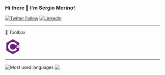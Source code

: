### Hi there 👋 I'm Sergio Merino!

[![Twitter Follow](https://img.shields.io/twitter/follow/sergio1192)](https://twitter.com/intent/follow?screen_name=sergio1192)
[![LinkedIn](https://img.shields.io/badge/LinkedIn-0077B5?logo=linkedin&logoColor=white)](https://www.linkedin.com/in/sergiomerinomartinez/)

---

🧰 Toolbox

<img src="https://github.com/devicons/devicon/blob/master/icons/csharp/csharp-plain.svg" alt="C#" width="50" height="50"/>

---

<img align="center" src="https://github-readme-stats.vercel.app/api/top-langs/?username=sergio1192&layout=compact&theme=buefy&hide_border=true" alt="Most used languages"/>
<img align="center" src="https://github-readme-stats.vercel.app/api?username=sergio1192&show_icons=true&include_all_commits=true&theme=buefy&hide_border=true"
</a>
